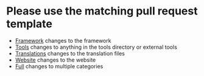 # Please use the matching pull request template

- [Framework](?template=framework.md) changes to the framework
- [Tools](?template=tools.md) changes to anything in the tools directory or external tools
- [Translations](?template=translations.md) changes to the translation files
- [Website](?template=website.md) changes to the website
- [Full](?template=full.md) changes to multiple categories
